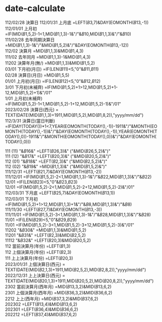 # date-calculate

112/02/28	決算日	
112/01/31	上月底	=LEFT($B$3,7)&DAY(EOMONTH($B$13,-1))  
112/01/01	上月初	=IF(MID($B$1,5,2)-1<1,MID($B$1,1,3)-1&"/"&$B$10,MID($B$1,1,3)&"/"&$B$10)  
111/02/28	去年同期決算日	=MID($B$1,1,3)-1&"/"&MID($B$1,5,2)&"/"&DAY(EOMONTH($B$13,-12))  
112/02	決算月	=MID($B$1,1,3)&MID($B$1,4,3)  
111/02	去年同月	=MID($B$1,1,3)-1&MID($B$1,4,3)  
11202	決算年月(無/)	=MID($B$1,1,3)&MID($B$1,5,2)  
03/01	下月初(月日)	=IF(LEN($B$11)<5,"0"&$B$11,$B$11)  
02/28	決算日(月日)	=MID($B$1,5,5)  
01/01	上月初(月日)	=IF(LEN($B$12)<5,"0"&$B$12,$B$12)  
3/01	下月初(未補齊)	=IF(MID($B$1,5,2)+1>12,MID($B$1,5,2)+1-12,MID($B$1,5,2)+1)&"/01"  
1/01	上月初(未補齊)	=IF(MID($B$1,5,2)-1<1,MID($B$1,5,2)-1+12,MID($B$1,5,2)-1)&"/01"  
2023/02/28	決算日(西元)	= TEXT(DATE(MID($B$1,1,3)+1911,MID($B$1,5,2),MID($B$1,8,2)),"yyyy/mm/dd")  
112/3/31	決算日(當日判斷)	=IF(DAY(TODAY())*1<7,YEAR(EOMONTH(TODAY(),-1))-1911&"/"&MONTH(EOMONTH(TODAY(),-1))&"/"&DAY(EOMONTH(TODAY(),-1)),YEAR(EOMONTH(TODAY(),0))-1911&"/"&MONTH(EOMONTH(TODAY(),0))&"/"&DAY(EOMONTH(TODAY(),0)))  
	
111 (11)	"&$B$16&"	=LEFT($B$26,3)&" ("&MID($B$26,5,2)&")"  
111 (12)	"&$B$17&"	=LEFT($B$20,3)&" ("&MID($B$20,5,2)&")"  
112 (01)	"&$B$18&"	=LEFT($B$2,3)&" ("&MID($B$2,5,2)&")"  
112 (02)	"&$B$19&"	=MID($B$1,1,3)&" ("&MID($B$1,5,2)&")"  
111/12/31		=LEFT($B$21,7)&DAY(EOMONTH($B$13,-2))  
111/12/01		=IF(MID($B$1,5,2)-2<1,MID($B$1,1,3)-1&"/"&$B$22,MID($B$1,1,3)&"/"&$B$22)  
12/01		=IF(LEN($B$23)<5,"0"&$B$23,$B$23)  
12/01		=IF(MID($B$1,5,2)-2<1,MID($B$1,5,2)-2+12,MID($B$1,5,2)-2)&"/01"  
112/03/31	下月底	=LEFT($B$25,7)&DAY(EOMONTH($B$13,1))  
112/03/01	下月初	=IF(MID($B$1,5,2)+1>12,MID($B$1,1,3)+1&"/"&$B$8,MID($B$1,1,3)&"/"&$B$8)  
111/11/30		=LEFT($B$27,7)&DAY(EOMONTH($B$13,-3))  
111/11/01		=IF(MID($B$1,5,2)-3<1,MID($B$1,1,3)-1&"/"&$B$28,MID($B$1,1,3)&"/"&$B$28)  
11/01		=IF(LEN($B$29)<5,"0"&$B$29,$B$29)  
11/01		=IF(MID($B$1,5,2)-3<1,MID($B$1,5,2)-3+12,MID($B$1,5,2)-3)&"/01"  
11202	"&$B$30&"	=MID($B$1,1,3)&MID($B$1,5,2)  
11201	"&$B$31&"	=LEFT($B$2,3)&MID($B$2,5,2)  
11112	"&$B$32&"	=LEFT($B$20,3)&MID($B$20,5,2)  
112	當前決算月(年份)	=LEFT($B$1,3)  
112	上個決算月(年份)	=LEFT($B$2,3)  
111	上上決算月(年份)	=LEFT($B$20,3)  
2023/01/31	上個決算日(西元)	= TEXT(DATE(MID($B$2,1,3)+1911,MID($B$2,5,2),MID($B$2,8,2)),"yyyy/mm/dd")  
2022/12/31	上上決算日(西元)	= TEXT(DATE(MID($B$20,1,3)+1911,MID($B$20,5,2),MID($B$20,8,2)),"yyyy/mm/dd")  
2302	當前決算月(西年月)	=MID($B$13,3,2)&MID($B$13,6,2)  
2301	上個決算月(西年月)	=MID($B$36,3,2)&MID($B$36,6,2)  
2212	上上(西年月)	=MID($B$37,3,2)&MID($B$37,6,2)  
202302		=LEFT($B$13,4)&MID($B$13,6,2)  
202301		=LEFT($B$36,4)&MID($B$36,6,2)  
202212		=LEFT($B$37,4)&MID($B$37,6,2)  
   
